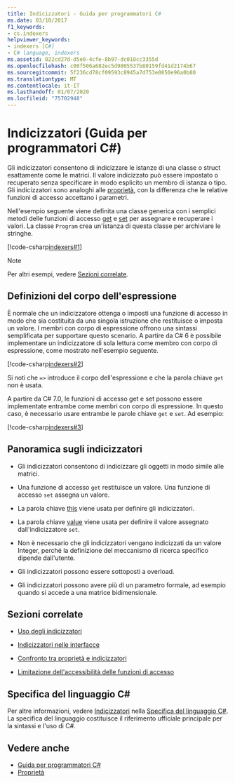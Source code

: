 ```yaml
---
title: Indicizzatori - Guida per programmatori C#
ms.date: 03/10/2017
f1_keywords:
- cs.indexers
helpviewer_keywords:
- indexers [C#]
- C# language, indexers
ms.assetid: 022cd27d-d5e0-4cfe-8b97-dc018cc3355d
ms.openlocfilehash: c00f506a682ec5d9805537b80159fd41d2174b67
ms.sourcegitcommit: 5f236cd78cf09593c8945a7d753e0850e96a0b80
ms.translationtype: MT
ms.contentlocale: it-IT
ms.lasthandoff: 01/07/2020
ms.locfileid: "75702948"
---
```

# <a name="indexers-c-programming-guide"></a>Indicizzatori (Guida per programmatori C#)

Gli indicizzatori consentono di indicizzare le istanze di una classe o struct esattamente come le matrici. Il valore indicizzato può essere impostato o recuperato senza specificare in modo esplicito un membro di istanza o tipo. Gli indicizzatori sono analoghi alle [proprietà](../classes-and-structs/properties.md), con la differenza che le relative funzioni di accesso accettano i parametri.  

 Nell'esempio seguente viene definita una classe generica con i semplici metodi delle funzioni di accesso [get](../../language-reference/keywords/get.md) e [set](../../language-reference/keywords/set.md) per assegnare e recuperare i valori. La classe `Program` crea un'istanza di questa classe per archiviare le stringhe.  
  
 [!code-csharp[indexers#1](../../../../samples/snippets/csharp/programming-guide/indexers/indexer-1.cs)]  
  
> [!NOTE]
> Per altri esempi, vedere [Sezioni correlate](./index.md#BKMK_RelatedSections).  
  
## <a name="expression-body-definitions"></a>Definizioni del corpo dell'espressione  
 
È normale che un indicizzatore ottenga o imposti una funzione di accesso in modo che sia costituita da una singola istruzione che restituisce o imposta un valore. I membri con corpo di espressione offrono una sintassi semplificata per supportare questo scenario. A partire da C# 6 è possibile implementare un indicizzatore di sola lettura come membro con corpo di espressione, come mostrato nell'esempio seguente.

[!code-csharp[indexers#2](../../../../samples/snippets/csharp/programming-guide/indexers/indexer-2.cs)]  

Si noti che `=>` introduce il corpo dell'espressione e che la parola chiave `get` non è usata. 

A partire da C# 7.0, le funzioni di accesso get e set possono essere implementate entrambe come membri con corpo di espressione. In questo caso, è necessario usare entrambe le parole chiave `get` e `set`. Ad esempio:

[!code-csharp[indexers#3](../../../../samples/snippets/csharp/programming-guide/indexers/indexer-3.cs)]  
  
## <a name="indexers-overview"></a>Panoramica sugli indicizzatori  
  
- Gli indicizzatori consentono di indicizzare gli oggetti in modo simile alle matrici.  
  
- Una funzione di accesso `get` restituisce un valore. Una funzione di accesso `set` assegna un valore.  
  
- La parola chiave [this](../../language-reference/keywords/this.md) viene usata per definire gli indicizzatori.  
  
- La parola chiave [value](../../language-reference/keywords/value.md) viene usata per definire il valore assegnato dall'indicizzatore `set`.  
  
- Non è necessario che gli indicizzatori vengano indicizzati da un valore Integer, perché la definizione del meccanismo di ricerca specifico dipende dall'utente.  
  
- Gli indicizzatori possono essere sottoposti a overload.  
  
- Gli indicizzatori possono avere più di un parametro formale, ad esempio quando si accede a una matrice bidimensionale.  
  
## <a name="BKMK_RelatedSections"></a> Sezioni correlate  
  
- [Uso degli indicizzatori](./using-indexers.md)  
  
- [Indicizzatori nelle interfacce](./indexers-in-interfaces.md)  
  
- [Confronto tra proprietà e indicizzatori](./comparison-between-properties-and-indexers.md)  
  
- [Limitazione dell'accessibilità delle funzioni di accesso](../classes-and-structs/restricting-accessor-accessibility.md)  
  
## <a name="c-language-specification"></a>Specifica del linguaggio C#  

Per altre informazioni, vedere [Indicizzatori](~/_csharplang/spec/classes.md#indexers) nella [Specifica del linguaggio C#](/dotnet/csharp/language-reference/language-specification/introduction). La specifica del linguaggio costituisce il riferimento ufficiale principale per la sintassi e l'uso di C#.
  
## <a name="see-also"></a>Vedere anche

- [Guida per programmatori C#](../index.md)
- [Proprietà](../classes-and-structs/properties.md)
